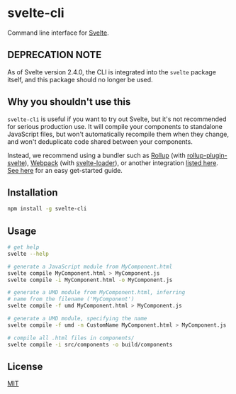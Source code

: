 # svelte-cli

Command line interface for [Svelte](https://svelte.technology).

## DEPRECATION NOTE

As of Svelte version 2.4.0, the CLI is integrated into the `svelte` package itself, and this package should no longer be used.

## Why you shouldn't use this

`svelte-cli` is useful if you want to try out Svelte, but it's not recommended for serious production use. It will compile your components to standalone JavaScript files, but won't automatically recompile them when they change, and won't deduplicate code shared between your components.

Instead, we recommend using a bundler such as [Rollup](https://rollupjs.org) (with [rollup-plugin-svelte](https://github.com/rollup/rollup-plugin-svelte)), [Webpack](https://webpack.js.org) (with [svelte-loader](https://github.com/sveltejs/svelte-loader)), or another integration [listed here](https://github.com/sveltejs/svelte#svelte). [See here](https://svelte.technology/blog/the-easiest-way-to-get-started) for an easy get-started guide.

## Installation

```bash
npm install -g svelte-cli
```

## Usage

```bash
# get help
svelte --help

# generate a JavaScript module from MyComponent.html
svelte compile MyComponent.html > MyComponent.js
svelte compile -i MyComponent.html -o MyComponent.js

# generate a UMD module from MyComponent.html, inferring
# name from the filename ('MyComponent')
svelte compile -f umd MyComponent.html > MyComponent.js

# generate a UMD module, specifying the name
svelte compile -f umd -n CustomName MyComponent.html > MyComponent.js

# compile all .html files in components/
svelte compile -i src/components -o build/components
```

## License

[MIT](LICENSE)
